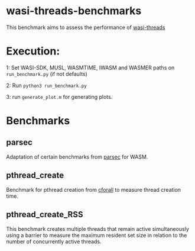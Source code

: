 # wasi-threads-benchmarks

This benchmark aims to assess the performance of [wasi-threads](https://bytecodealliance.org/articles/wasi-threads) 


# Execution:

1: Set WASI-SDK, MUSL, WASMTIME, IWASM and WASMER paths on ```run_benchmark.py``` (if not defaults)

2: Run ```python3 run_benchmark.py```

3: run ```generate_plot.m``` for generating plots.


# Benchmarks
## parsec

Adaptation of certain benchmarks from [parsec](https://github.com/bamos/parsec-benchmark) for WASM.

## pthread_create

Benchmark for pthread creation from [cforall](https://cforall.uwaterloo.ca/trac/browser/benchmark?rev=2c3562ded40923b5043ab4ad639620e9eada1ff9&order=name) to measure thread creation time.

## pthread_create_RSS

This benchmark creates multiple threads that remain active simultaneously using a barrier to measure the maximum resident set size in relation to the number of concurrently active threads.
